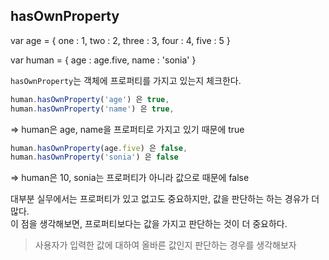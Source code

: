 ## hasOwnProperty

var age = {
  one : 1,
  two : 2,
  three : 3,
  four : 4,
  five : 5
}

var human = {
  age : age.five,
  name : 'sonia'
}

`hasOwnProperty`는 객체에 프로퍼티를 가지고 있는지 체크한다.  
```javascript
human.hasOwnProperty('age') 은 true,  
human.hasOwnProperty('name') 은 true,  
```
=> human은 age, name을 프로퍼티로 가지고 있기 때문에 true

```javascript
human.hasOwnProperty(age.five) 은 false,  
human.hasOwnProperty('sonia') 은 false  
```
=> human은 10, sonia는 프로퍼티가 아니라 값으로 때문에 false

대부분 실무에서는 프로퍼티가 있고 없고도 중요하지만, 값을 판단하는 하는 경유가 더 많다.  
이 점을 생각해보면, 프로퍼티보다는 값을 가지고 판단하는 것이 더 중요하다.

> 사용자가 입력한 값에 대하여 올바른 값인지 판단하는 경우를 생각해보자 


